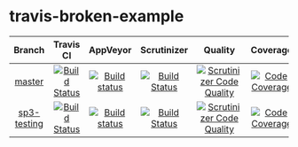 # travis-broken-example

| Branch | Travis CI | AppVeyor | Scrutinizer | Quality | Coverage |
|:------:|:---------:|:--------:|:-----------:|:-------:|:--------:|
| [master](https://github.com/olzaragoza/travis-broken-example/tree/master) | [![Build Status](https://travis-ci.org/olzaragoza/travis-broken-example.svg?branch=master)](https://travis-ci.org/olzaragoza/travis-broken-example) | [![Build status](https://ci.appveyor.com/api/projects/status/v4n0bltrn0936wl0/branch/master?svg=true)](https://ci.appveyor.com/project/olzaragoza/travis-broken-example/branch/master) | [![Build Status](https://scrutinizer-ci.com/g/olzaragoza/travis-broken-example/badges/build.png?b=master)](https://scrutinizer-ci.com/g/olzaragoza/travis-broken-example/build-status/master) | [![Scrutinizer Code Quality](https://scrutinizer-ci.com/g/olzaragoza/travis-broken-example/badges/quality-score.png?b=master)](https://scrutinizer-ci.com/g/olzaragoza/travis-broken-example/?branch=master) | [![Code Coverage](https://scrutinizer-ci.com/g/olzaragoza/travis-broken-example/badges/coverage.png?b=master)](https://scrutinizer-ci.com/g/olzaragoza/travis-broken-example/?branch=master) |
| [sp3-testing](https://github.com/olzaragoza/travis-broken-example/tree/sp3-testing) | [![Build Status](https://travis-ci.org/olzaragoza/travis-broken-example.svg?branch=sp3-testing)](https://travis-ci.org/olzaragoza/travis-broken-example) | [![Build status](https://ci.appveyor.com/api/projects/status/v4n0bltrn0936wl0/branch/sp3-testing?svg=true)](https://ci.appveyor.com/project/olzaragoza/travis-broken-example/branch/sp3-testing) | [![Build Status](https://scrutinizer-ci.com/g/olzaragoza/travis-broken-example/badges/build.png?b=sp3-testing)](https://scrutinizer-ci.com/g/olzaragoza/travis-broken-example/build-status/sp3-testing) | [![Scrutinizer Code Quality](https://scrutinizer-ci.com/g/olzaragoza/travis-broken-example/badges/quality-score.png?b=sp3-testing)](https://scrutinizer-ci.com/g/olzaragoza/travis-broken-example/?branch=sp3-testing) | [![Code Coverage](https://scrutinizer-ci.com/g/olzaragoza/travis-broken-example/badges/coverage.png?b=sp3-testing)](https://scrutinizer-ci.com/g/olzaragoza/travis-broken-example/?branch=sp3-testing)
